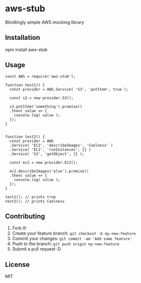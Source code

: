 # aws-stub
Blindlingly simple AWS mocking library
## Installation
npm install aws-stub
## Usage
```
const AWS = require('aws-stub');

function test1() {
  const provider = AWS.Service( 'S3', 'putItem', true );
  
  const s3 = new provider.S3();
  
  s3.putItem('something').promise()
  .then( value => {
    console.log( value );
  });
}


function test2() {
  const provider = AWS
  .Service( 'EC2', 'describeImages', 'Coolness' )
  .Service( 'EC2', 'runInstances', {} )
  .Service( 'S3', 'getObject', {} );
  
  const ec2 = new provider.EC2();
  
  ec2.describeImages('else').promise()
  .then( value => {
    console.log( value );
  });
}

test1(); // prints true
test2(); // prints Coolness

```
## Contributing
1. Fork it!
2. Create your feature branch: `git checkout -b my-new-feature`
3. Commit your changes: `git commit -am 'Add some feature'`
4. Push to the branch: `git push origin my-new-feature`
5. Submit a pull request :D
## License
MIT